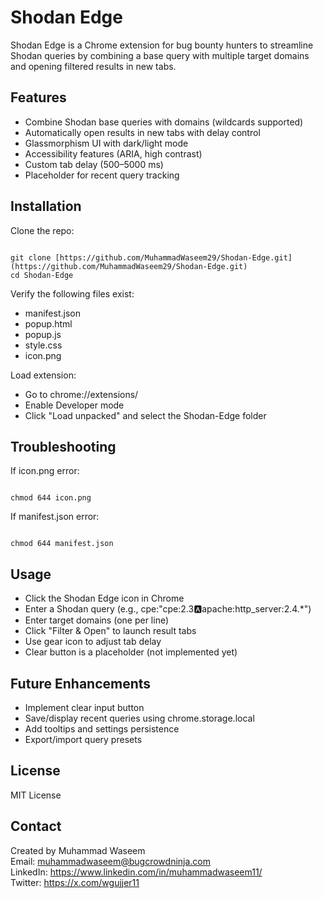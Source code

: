
# Shodan Edge

Shodan Edge is a Chrome extension for bug bounty hunters to streamline Shodan queries by combining a base query with multiple target domains and opening filtered results in new tabs.

## Features

- Combine Shodan base queries with domains (wildcards supported)
- Automatically open results in new tabs with delay control
- Glassmorphism UI with dark/light mode
- Accessibility features (ARIA, high contrast)
- Custom tab delay (500–5000 ms)
- Placeholder for recent query tracking

## Installation

Clone the repo:
```

git clone [https://github.com/MuhammadWaseem29/Shodan-Edge.git](https://github.com/MuhammadWaseem29/Shodan-Edge.git)
cd Shodan-Edge

```

Verify the following files exist:
- manifest.json
- popup.html
- popup.js
- style.css
- icon.png

Load extension:
- Go to chrome://extensions/
- Enable Developer mode
- Click "Load unpacked" and select the Shodan-Edge folder

## Troubleshooting

If icon.png error:
```

chmod 644 icon.png

```

If manifest.json error:
```

chmod 644 manifest.json

```

## Usage

- Click the Shodan Edge icon in Chrome
- Enter a Shodan query (e.g., cpe:"cpe:2.3:a:apache:http_server:2.4.*")
- Enter target domains (one per line)
- Click "Filter & Open" to launch result tabs
- Use gear icon to adjust tab delay
- Clear button is a placeholder (not implemented yet)

## Future Enhancements

- Implement clear input button
- Save/display recent queries using chrome.storage.local
- Add tooltips and settings persistence
- Export/import query presets

## License

MIT License

## Contact

Created by Muhammad Waseem  
Email: muhammadwaseem@bugcrowdninja.com  
LinkedIn: https://www.linkedin.com/in/muhammadwaseem11/  
Twitter: https://x.com/wgujjer11
```

